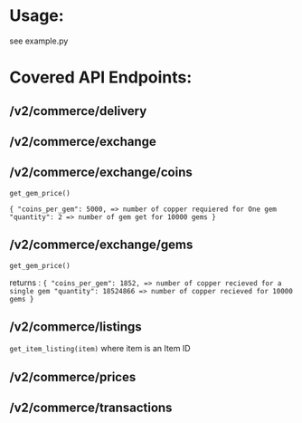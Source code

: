
Usage:
=======
see example.py

Covered API Endpoints:
=======================
/v2/commerce/delivery
---------------------
/v2/commerce/exchange
----------------------
/v2/commerce/exchange/coins
----------------------------
`get_gem_price()`

`{
  "coins_per_gem": 5000, => number of copper requiered for One gem
  "quantity": 2 => number of gem get for 10000 gems
}`

/v2/commerce/exchange/gems
---------------------------
`get_gem_price()`

returns :
`{
  "coins_per_gem": 1852, => number of copper recieved for a single gem
  "quantity": 18524866 => number of copper recieved for 10000 gems
}`

 /v2/commerce/listings
 ----------------------
  `get_item_listing(item)` where item is an Item ID

/v2/commerce/prices
-------------------

/v2/commerce/transactions
--------------------------
